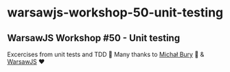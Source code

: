# warsawjs-workshop-50-unit-testing

## WarsawJS Workshop #50 - Unit testing

Excercises from unit tests and TDD :tada: Many thanks to [Michał Bury](https://github.com/mbury) :rocket: & [WarsawJS](https://warsawjs.com/) :hearts:
